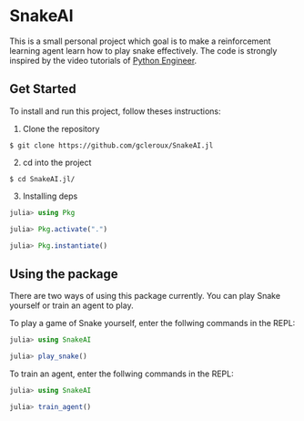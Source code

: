 # SnakeAI

This is a small personal project which goal is to make a reinforcement learning agent learn how to play snake effectively.
The code is strongly inspired by the video tutorials of [Python Engineer](https://www.youtube.com/watch?v=PJl4iabBEz0&list=PLqnslRFeH2UrDh7vUmJ60YrmWd64mTTKV).

## Get Started
To install and run this project, follow theses instructions:

1. Clone the repository
```
$ git clone https://github.com/gcleroux/SnakeAI.jl
```

2. cd into the project
```
$ cd SnakeAI.jl/
```

3. Installing deps
```julia
julia> using Pkg

julia> Pkg.activate(".")

julia> Pkg.instantiate()
```

## Using the package
There are two ways of using this package currently. You can play Snake yourself or train an agent to play.

To play a game of Snake yourself, enter the follwing commands in the REPL:
```julia
julia> using SnakeAI

julia> play_snake()
```

To train an agent, enter the follwing commands in the REPL:
```julia
julia> using SnakeAI

julia> train_agent()
```
